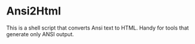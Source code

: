 # Ansi2Html

This is a shell script that converts Ansi text to HTML. Handy for tools that generate only ANSI output.
